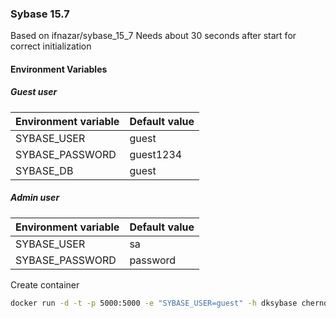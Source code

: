 ### Sybase 15.7
Based on ifnazar/sybase_15_7
Needs about 30 seconds after start for correct initialization

#### Environment Variables

##### Guest user
Environment variable | Default value
--- | --- 
SYBASE_USER | guest 
SYBASE_PASSWORD | guest1234 
SYBASE_DB | guest

##### Admin user
Environment variable | Default value
--- | --- 
SYBASE_USER | sa
SYBASE_PASSWORD | password


Create container
```bash
docker run -d -t -p 5000:5000 -e "SYBASE_USER=guest" -h dksybase chernov/sybase:latest
```

